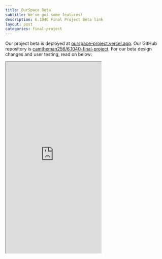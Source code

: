 ```yaml
---
title: OurSpace Beta
subtitle: We've got some features!
description: 6.1040 Final Project Beta link
layout: post
categories: final-project
---
```


Our project beta is deployed at [ourspace-project.vercel.app](https://ourspace-project.vercel.app).
Our GitHub repository is [camtheman256/6.1040-final-project](https://github.com/camtheman256/6.1040-final-project). For our beta design changes and user testing, read on below:

<iframe src="https://docs.google.com/document/d/e/2PACX-1vTf5WcOEgovKsERL4v-TziuovBGS-HCV0118T9Wp6YJVBatXCsBJKHRRBR_AfmJrtKfHkH6uzvR2TQC/pub?embedded=true" height="600"></iframe>
